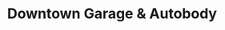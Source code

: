 ---
title: "Downtown Garage & Autobody"
url: /fredericksburg/downtown-garage-und-autobody/
shop: Autowerkstatt
---